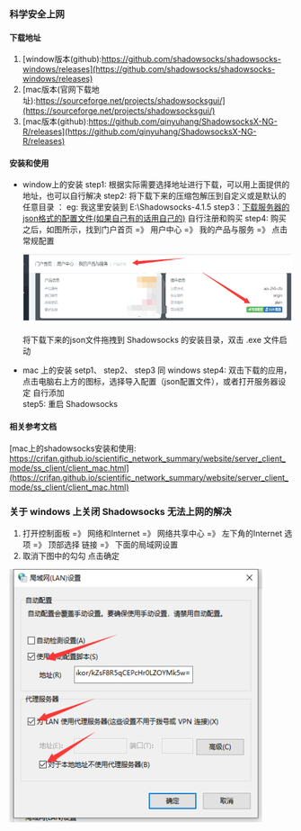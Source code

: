 ### 科学安全上网

#### 下载地址
1. [window版本(github):https://github.com/shadowsocks/shadowsocks-windows/releases](https://github.com/shadowsocks/shadowsocks-windows/releases)
2. [mac版本(官网下载地址):https://sourceforge.net/projects/shadowsocksgui/](https://sourceforge.net/projects/shadowsocksgui/)
3. [mac版本(github):https://github.com/qinyuhang/ShadowsocksX-NG-R/releases](https://github.com/qinyuhang/ShadowsocksX-NG-R/releases)

#### 安装和使用

- window上的安装
      step1: 根据实际需要选择地址进行下载，可以用上面提供的地址，也可以自行解决
      step2: 将下载下来的压缩包解压到自定义或是默认的任意目录 ： eg: 我这里安装到 E:\Shadowsocks-4.1.5 
      step3：[下载服务器的json格式的配置文件(如果自己有的话用自己的)](http://106.12.58.33:18888/) 自行注册和购买
      step4: 购买之后，如图所示，找到门户首页 =》 用户中心 =》 我的产品与服务 =》 点击常规配置

  <img src="../images/internet/xingyu.png" width=500 height=125 />

  将下载下来的json文件拖拽到 Shadowsocks 的安装目录，双击 .exe 文件启动
      
- mac 上的安装
      setp1、 step2、 step3 同 windows
      step4: 双击下载的应用，点击电脑右上方的图标，选择导入配置（json配置文件），或者打开服务器设定 自行添加     
      step5: 重启 Shadowsocks
       
       
#### 相关参考文档     
[mac上的shadowsocks安装和使用: https://crifan.github.io/scientific_network_summary/website/server_client_mode/ss_client/client_mac.html](https://crifan.github.io/scientific_network_summary/website/server_client_mode/ss_client/client_mac.html)



### 关于 windows 上关闭 Shadowsocks 无法上网的解决
1. 打开控制面板 =》 网络和Internet =》 网络共享中心 =》 左下角的Internet 选项 =》 顶部选择 链接 =》 下面的局域网设置
2. 取消下图中的勾勾 点击确定
<img src="../images/internet/windows.png" width=450 height=450 />